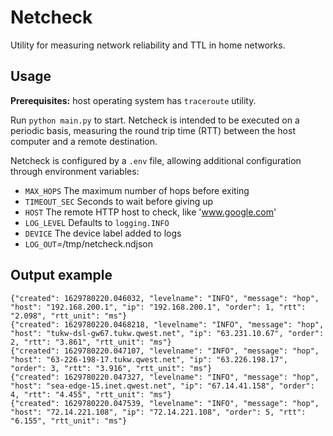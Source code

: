 # Netcheck

Utility for measuring network reliability and TTL in home networks.

## Usage

**Prerequisites:** host operating system has `traceroute`
utility.

Run `python main.py` to start. Netcheck is intended to 
be executed on a periodic basis, measuring the round
trip time (RTT) between the host computer and a
remote destination. 

Netcheck is configured by a `.env` file, allowing
additional configuration through environment variables:

* `MAX_HOPS` The maximum number of hops before exiting
* `TIMEOUT_SEC` Seconds to wait before giving up
* `HOST` The remote HTTP host to check, like 'www.google.com'
* `LOG_LEVEL` Defaults to `logging.INFO`
* `DEVICE` The device label added to logs
* `LOG_OUT`=/tmp/netcheck.ndjson

## Output example

```
{"created": 1629780220.046032, "levelname": "INFO", "message": "hop", "host": "192.168.200.1", "ip": "192.168.200.1", "order": 1, "rtt": "2.098", "rtt_unit": "ms"}
{"created": 1629780220.0468218, "levelname": "INFO", "message": "hop", "host": "tukw-dsl-gw67.tukw.qwest.net", "ip": "63.231.10.67", "order": 2, "rtt": "3.861", "rtt_unit": "ms"}
{"created": 1629780220.047107, "levelname": "INFO", "message": "hop", "host": "63-226-198-17.tukw.qwest.net", "ip": "63.226.198.17", "order": 3, "rtt": "3.916", "rtt_unit": "ms"}
{"created": 1629780220.047327, "levelname": "INFO", "message": "hop", "host": "sea-edge-15.inet.qwest.net", "ip": "67.14.41.158", "order": 4, "rtt": "4.455", "rtt_unit": "ms"}
{"created": 1629780220.047539, "levelname": "INFO", "message": "hop", "host": "72.14.221.108", "ip": "72.14.221.108", "order": 5, "rtt": "6.155", "rtt_unit": "ms"}
```



